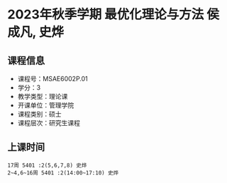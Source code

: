 # 2023年秋季学期 最优化理论与方法 侯成凡, 史烨






## 课程信息

- 课程号：MSAE6002P.01
- 学分：3
- 教学类型：理论课
- 开课单位：管理学院
- 课程类别：硕士
- 课程层次：研究生课程

## 上课时间

```
17周 5401 :2(5,6,7,8) 史烨
2~4,6~16周 5401 :2(14:00~17:10) 史烨
```

